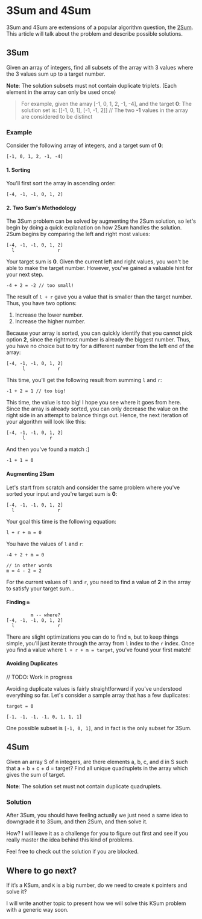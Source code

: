 # 3Sum and 4Sum

3Sum and 4Sum are extensions of a popular algorithm question, the [2Sum][5]. This article will talk about the problem and describe possible solutions.

## 3Sum

Given an array of integers, find all subsets of the array with 3 values where the 3 values sum up to a target number. 

**Note**: The solution subsets must not contain duplicate triplets. (Each element in the array can only be used once)

> For example, given the array [-1, 0, 1, 2, -1, -4], and the target **0**:
> The solution set is: [[-1, 0, 1], [-1, -1, 2]] // The two **-1** values in the array are considered to be distinct

### Example

Consider the following array of integers, and a target sum of **0**:

```
[-1, 0, 1, 2, -1, -4]
```

#### 1. Sorting

You'll first sort the array in ascending order:

```
[-4, -1, -1, 0, 1, 2]
```

#### 2. Two Sum's Methodology

The 3Sum problem can be solved by augmenting the 2Sum solution, so let's begin by doing a quick explanation on how 2Sum handles the solution. 2Sum begins by comparing the left and right most values:

```
[-4, -1, -1, 0, 1, 2]
  l                r
```

Your target sum is **0**. Given the current left and right values, you won't be able to make the target number. However, you've gained a valuable hint for your next step. 

```
-4 + 2 = -2 // too small!
```

The result of `l + r` gave you a value that is smaller than the target number. Thus, you have two options:

1. Increase the lower number. 
2. Increase the higher number.

Because your array is sorted, you can quickly identify that you cannot pick option **2**, since the rightmost number is already the biggest number. Thus, you have no choice but to try for a different number from the left end of the array:

```
[-4, -1, -1, 0, 1, 2]
      l            r
```

This time, you'll get the following result from summing `l` and `r`:

```
-1 + 2 = 1 // too big!
```

This time, the value is too big! I hope you see where it goes from here. Since the array is already sorted, you can only decrease the value on the right side in an attempt to balance things out. Hence, the next iteration of your algorithm will look like this:

```
[-4, -1, -1, 0, 1, 2]
      l         r 
```

And then you've found a match :]

```
-1 + 1 = 0
```

#### Augmenting 2Sum

Let's start from scratch and consider the same problem where you've sorted your input and you're target sum is **0**:

```
[-4, -1, -1, 0, 1, 2]
  l                r
```

Your goal this time is the following equation:

```
l + r + m = 0
```

You have the values of `l` and `r`:

```
-4 + 2 + m = 0

// in other words
m = 4 - 2 = 2
```

For the current values of `l` and `r`, you need to find a value of **2** in the array to satisfy your target sum...

#### Finding `m`

```
         m -- where?
[-4, -1, -1, 0, 1, 2]
  l                r 
```

There are slight optimizations you can do to find `m`, but to keep things simple, you'll just iterate through the array from `l` index to the `r` index. Once you find a value where `l + r + m = target`, you've found your first match! 

#### Avoiding Duplicates

// TODO: Work in progress

Avoiding duplicate values is fairly straightforward if you've understood everything so far. Let's consider a sample array that has a few duplicates:

```
target = 0

[-1, -1, -1, -1, 0, 1, 1, 1]
```

One possible subset is `[-1, 0, 1]`, and in fact is the only subset for 3Sum. 

## 4Sum
Given an array S of n integers, are there elements a, b, c, and d in S such that a + b + c + d = target? Find all unique quadruplets in the array which gives the sum of target.

**Note**: The solution set must not contain duplicate quadruplets.

### Solution
After 3Sum, you should have feeling actually we just need a same idea to downgrade it to 3Sum, and then 2Sum, and then solve it.

How? I will leave it as a challenge for you to figure out first and see if you really master the idea behind this kind of problems.

Feel free to check out the solution if you are blocked.

## Where to go next?
If it’s a KSum, and `K` is a big number, do we need to create `K` pointers and solve it?

I will write another topic to present how we will solve this KSum problem with a generic way soon.





[5]:	https://github.com/raywenderlich/swift-algorithm-club/tree/master/Two-Sum%20Problem
